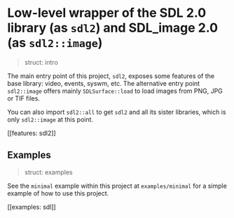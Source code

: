 # Low-level wrapper of the SDL 2.0 library (as `sdl2`) and SDL_image 2.0 (as `sdl2::image`)

> struct: intro

The main entry point of this project, `sdl2`, exposes some features of the base
library: video, events, syswm, etc. The alternative entry point `sdl2::image` offers
mainly `SDLSurface::load` to load images from PNG, JPG or TIF files.

You can also import `sdl2::all` to get `sdl2` and all its sister libraries, which is only
`sdl2::image` at this point.

[[features: sdl2]]

## Examples

> struct: examples

See the `minimal` example within this project at `examples/minimal` for a simple example
of how to use this project.

[[examples: sdl]]

